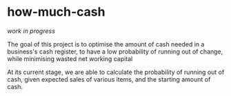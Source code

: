 # how-much-cash
*work in progress*

The goal of this project is to optimise the amount of cash needed in a business's cash register, to have a low probability of running out of change, while minimising wasted net working capital

At its current stage, we are able to calculate the probability of running out of cash, given expected sales of various items, and the starting amount of cash.
